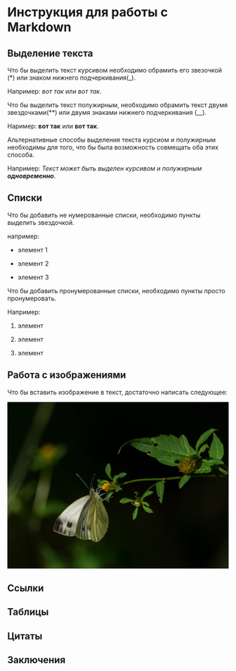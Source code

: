 # Инструкция для работы с Markdown

## Выделение текста

Что бы выделить текст курсивом необходимо обрамить его звезочкой (*) или знаком нижнего подчеркивания(_). 

Например: *вот так* или _вот так_.

Что бы выделить текст полужирным, необходимо обрамить текст двумя звездочками(**) или двумя знаками нижнего подчеркивания (__). 

 Наример: **вот так** или __вот так__.

 Альтернативные способы выделения текста курсиом и полужирным необходимы для того, что бы была возможность совмещать оба этих способа.

 Например: _Текст может быть выделен курсивом и полужирным **одновременно**_.


## Списки

Что бы добавить не нумерованные списки, необходимо пункты выделить звездочкой.

например:
* элемент 1

* элемент 2

* элемент 3

Что бы добавить пронумерованные списки, необходимо пункты просто пронумеровать.

Например:

1. элемент

2. элемент

3. элемент

## Работа с изображениями

Что бы вставить изображение в текст, достаточно написать следующее:

 ![Бабочка капустница](kapusta.jpg)


## Ссылки

## Таблицы

## Цитаты

## Заключения



